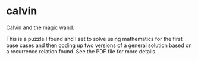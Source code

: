 # calvin
Calvin and the magic wand.

This is a puzzle I found and I set to solve using mathematics for the first base cases and then coding up two versions of a general solution based on a recurrence relation found.
See the PDF file for more details.
